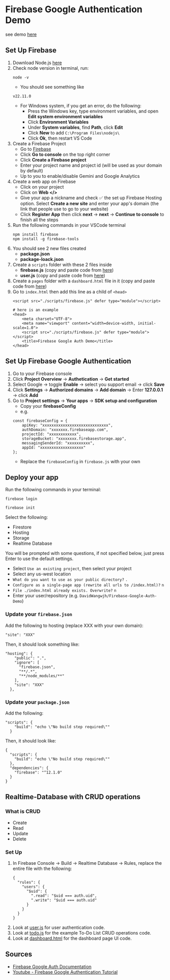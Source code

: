 # Firebase Google Authentication Demo

see demo [here](https://fbgad.web.app)

## Set Up Firebase
1. Download Node.js [here](https://nodejs.org/en/download)
2. Check node version in terminal, run:
    ```
    node -v
    ```
    - You should see something like
    ```
    v22.11.0
    ```
    - For Windows system, if you get an error, do the following:
        - Press the Windows key, type environment variables, and open **Edit system environment variables**
        - Click **Environment Variables**
        - Under **System variables**, find **Path**, click **Edit**
        - Click **New** to add ```C:\Program Files\nodejs\```
        - Click **Ok**, then restart VS Code
3. Create a Firebase Project
    - Go to [Firebase](https://firebase.google.com/)
    - Click **Go to console** on the top right corner
    - Click **Create a Firebase project**
    - Enter your project name and project id (will be used as your domain by default)
    - Up to you to enable/disable Gemini and Google Analytics
4. Create a web app on Firebase
    - Click on your project
    - Click on **Web </>**
    - Give your app a nickname and check ✅ the set up Firebase Hosting option. Select **Create a new site** and enter your app's domain (the link that people use to go to your website)
    - Click **Register App** then click **next** -> **next** -> **Continue to console** to finish all the steps
5. Run the following commands in your VSCode terminal<br>
    ```
    npm install firebase
    npm install -g firebase-tools
    ```
6. You should see 2 new files created
    - **package.json**
    - **package-loack.json**
7. Create a ```scripts``` folder with these 2 files inside
    - **firebase.js** (copy and paste code from [here](scripts/firebase.js))
    - **user.js** (copy and paste code from [here](scripts/user.js))
8. Create a ```pages``` folder with a ```dashboard.html``` file in it (copy and paste code from [here](pages/dashboard.html))
9. Go to ```index.html``` then add this line as a child of ```<head>```
    ```
    <script src="./scripts/firebase.js" defer type="module"></script>
    ```
    ```
    # here is an example
    <head>
        <meta charset="UTF-8">
        <meta name="viewport" content="width=device-width, initial-scale=1.0">
        <script src="./scripts/firebase.js" defer type="module"></script>
        <title>Firebase Google Auth Demo</title>
    </head>
    ```

## Set Up Firebase Google Authentication
1. Go to your Firebase console
2. Click **Project Overview** -> **Authetication** -> **Get started**
3. Select Google -> toggle **Enable** -> select you support email -> click **Save**
4. Click **Settings** -> **Authorized domains** -> **Add domain** -> Enter **127.0.0.1** -> click **Add** 
5. Go to **Project settings** -> **Your apps** -> **SDK setup and configuration**
    - Copy your **firebaseConfig**
    - e.g.
    ```
    const firebaseConfig = {
        apiKey: "xxxxxxxxxxxxxxxxxxxxxxxxxxxxx",
        authDomain: "xxxxxxx.firebaseapp.com",
        projectId: "xxxxxxxxxxxx",
        storageBucket: "xxxxxxxx.firebasestorage.app",
        messagingSenderId: "xxxxxxxxxx",
        appId: "xxxxxxxxxxxxxxxxxxx"
    };
    ```
    - Replace the ```firebaseConfig``` in ```firebase.js``` with your own

## Deploy your app
Run the following commands in your terminal:
```
firebase login
```
```
firebase init
```
Select the following:
- Firestore
- Hosting
- Storage
- Realtime Database

You will be prompted with some questions, if not specified below, just press Enter to use the default settings.
- Select ```Use an existing project```, then select your project
- Select any us-west location
- ```What do you want to use as your public directory?``` ```.```
- ```Configure as a single-page app (rewrite all urls to /index.html)?``` ```n```
- ```File ./index.html already exists. Overwrite?``` ```n```
- Enter your user/repository (e.g. ```DavidWangwjh/Firebase-Google-Auth-Demo```)

### Update your ```firebase.json```
Add the following to hosting (replace XXX with your own domain):
```
"site": "XXX"
```
Then, it should look something like:
```
"hosting": {
    "public": ".",
    "ignore": [
      "firebase.json",
      "**/.*",
      "**/node_modules/**"
    ],
    "site": "XXX"
  },
```

### Update your ```package.json```
Add the following:
```
"scripts": {
    "build": "echo \"No build step required\""
  }
```
Then, it should look like:
```
{
  "scripts": {
    "build": "echo \"No build step required\""
  },
  "dependencies": {
    "firebase": "^12.1.0"
  }
}
```

## Realtime-Database with CRUD operations
### What is CRUD
- Create
- Read
- Update
- Delete

### Set Up
1. In Firebase Console → Build → Realtime Database → Rules, replace the entire file with the following:
    ```
    {
      "rules": {
        "users": {
          "$uid": {
            ".read": "$uid === auth.uid",
            ".write": "$uid === auth.uid"
          }
        }
      }
    }
    ```
2. Look at [user.js](scripts/user.js) for user authentication code.
3. Look at [todo.js](scripts/todo.js) for the example To-Do List CRUD operations code.
4. Look at [dashboard.html](pages/dashboard.html) for the dashboard page UI code.

## Sources
- [Firebase Google Auth Documentation](https://firebase.google.com/docs/auth/web/google-signin)
- [Youtube - Firebase Google Authentication Tutorial](https://www.youtube.com/watch?v=Uhbn1KmiNbg)
